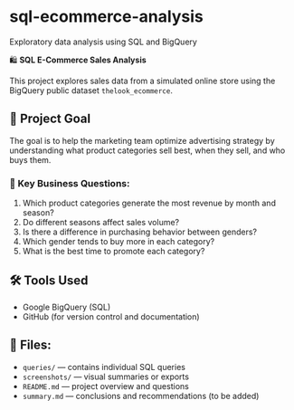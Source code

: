 # sql-ecommerce-analysis

Exploratory data analysis using SQL and BigQuery

🛍️ **SQL E-Commerce Sales Analysis**

This project explores sales data from a simulated online store using the BigQuery public dataset `thelook_ecommerce`.

## 🎯 Project Goal
The goal is to help the marketing team optimize advertising strategy by understanding what product categories sell best, when they sell, and who buys them.

### 📌 Key Business Questions:
1. Which product categories generate the most revenue by month and season?
2. Do different seasons affect sales volume?
3. Is there a difference in purchasing behavior between genders?
4. Which gender tends to buy more in each category?
5. What is the best time to promote each category?

## 🛠 Tools Used
- Google BigQuery (SQL)
- GitHub (for version control and documentation)

## 📁 Files:
- `queries/` — contains individual SQL queries
- `screenshots/` — visual summaries or exports
- `README.md` — project overview and questions
- `summary.md` — conclusions and recommendations (to be added)


